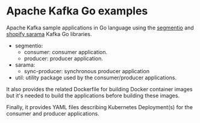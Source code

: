 # Apache Kafka Go examples

Apache Kafka sample applications in Go language using the [segmentio](https://github.com/segmentio/kafka-go) and [shopify sarama](https://github.com/Shopify/sarama) Kafka Go libraries.

* segmentio:
    * consumer: consumer application.
    * producer: producer application.
* sarama:
    * sync-producer: synchronous producer application
* util: utility package used by the consumer/producer applications.

It also provides the related Dockerfile for building Docker container images but it's needed to build the applications before building these images.

Finally, it provides YAML files describing Kubernetes Deployment(s) for the consumer and producer applications.
